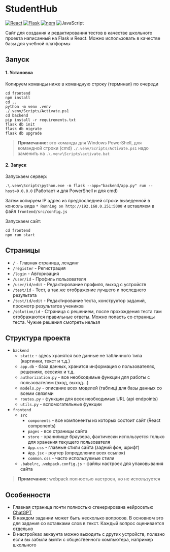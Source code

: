 # StudentHub
[![React](https://img.shields.io/badge/frontend-React-blue)](https://reactjs.org/)
[![Flask](https://img.shields.io/badge/backend-Flask-lightgrey)](https://flask.palletsprojects.com/en/2.2.x/)
[![npm](https://img.shields.io/badge/package-npm-green)](https://www.npmjs.com/)
![JavaScript](https://img.shields.io/badge/language-JavaScript-orange)

Сайт для создания и редактирования тестов в качестве школьного проекта написанный на Flask и React. 
Можно использовать в качестве базы для учебной платформы

## Запуск
#### 1. Установка
Копируем команды ниже в командную строку (терминал) по очереди
```
cd frontend
npm install
cd ..
python -m venv .venv
./.venv/Scripts/Activate.ps1
cd backend
pip install -r requirements.txt
flask db init
flask db migrate
flask db upgrade
```
>**Примечание:** это команды для Windows PowerShell, для командной строки (cmd) `./.venv/Scripts/Activate.ps1` надо заменить на `.\.venv\Scripts\activate.bat`
#### 2. Запуск
Запускаем сервер:

`.\.venv\Scripts\python.exe -m flask --app="backend/app.py" run --host=0.0.0.0` (Работает и для PowerShell и для cmd)

Затем копируем IP адрес из предпоследней строки выведенной в консоль вида `* Running on http://192.168.0.251:5000` и вставляем в файл `frontend/src/config.js`

Запускаем сайт: 
```
cd frontend
npm run start
```
## Страницы
* `/` - Главная страница, лендинг
* `/register` - Регистрация
* `/login` - Авторизация
* `/user/id` - Профиль пользователя
* `/user/id/edit` - Редактирование профиля, выход с устройств
* `/test/id` - Тест, а так же отображение лучшего и последнего результата
* `/test/id/edit` - Редактирование теста, конструктор заданий, просмотр результатов учеников
* `/solution/id` - Страница с решением, после прохождения теста там отображаются правильные ответы. 
Можно попасть со страницы теста. Чужие решения смотреть нельзя

## Структура проекта
* `backend`
  * `static` - здесь хранятся все данные не табличного типа (картинки, текст и т.д.)
  * `app.db` - база данных, хранится информация о пользователях, решениях, сессиях и т.д.
  * `authorization.py` - все необходимые функции для работы с пользователем (вход, выход...)
  * `models.py` - описание всех моделей (таблиц) для базы данных со всеми связями
  * `routes.py` - функции для всех необходимых URL (api endpoints)
  * `utils.py` - вспомогательные функции
* `frontend`
  * `src`
    * `components` - все компоненты из которых состоит сайт (React components)
    * `pages` - все страницы сайта
    * `store` - хранилище браузера, фактически используется только для хранения текущего пользователя
    * `App.css` - главные стили сайта (задний фон, шрифт)
    * `App.jsx` - роутер (определение всех ссылок)
    * `common.css` - часто используемые стили
  * `.babelrc`, `.webpack.config.js` - файлы настроек для упаковывания сайта
>**Примечание:** webpack полностью настроен, но не используется
## Особенности
* Главная страница почти полностью сгенерирована нейросетью [ChatGPT](https://chat.openai.com)
* В каждом задании может быть несколько вопросов. В основном это для задания со вставками слов в текст. Каждый вопрос 
оценивается отдельно
* В настройках аккаунта можно выходить с других устройств, полезно если вы забыли выйти с общественного компьютера, например школьного